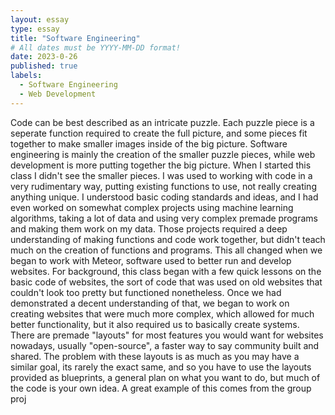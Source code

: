 ```yaml
---
layout: essay
type: essay
title: "Software Engineering"
# All dates must be YYYY-MM-DD format!
date: 2023-0-26
published: true
labels:
  - Software Engineering
  - Web Development
---
```


Code can be best described as an intricate puzzle. Each puzzle piece is a seperate function required to create the full picture, and some pieces fit together to make smaller images inside of the big picture. Software engineering is mainly the creation of the smaller puzzle pieces, while web development is more putting together the big picture. When I started this class I didn't see the smaller pieces. I was used to working with code in a very rudimentary way, putting existing functions to use, not really creating anything unique. I understood basic coding standards and ideas, and I had even worked on somewhat complex projects using machine learning algorithms, taking a lot of data and using very complex premade programs and making them work on my data. Those projects required a deep understanding of making functions and code work together, but didn't teach much on the creation of functions and programs.
This all changed when we began to work with Meteor, software used to better run and develop websites. For background, this class began with a few quick lessons on the basic code of websites, the sort of code that was used on old websites that couldn't look too pretty but functioned nonetheless. Once we had demonstrated a decent understanding of that, we began to work on creating websites that were much more complex, which allowed for much better functionality, but it also required us to basically create systems. There are premade "layouts" for most features you would want for websites nowadays, usually "open-source", a faster way to say community built and shared. The problem with these layouts is as much as you may have a similar goal, its rarely the exact same, and so you have to use the layouts provided as blueprints, a general plan on what you want to do, but much of the code is your own idea. A great example of this comes from the group proj
